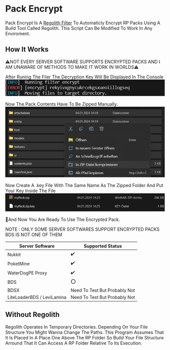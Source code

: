 # Pack Encrypt

Pack Encrypt Is A [Regolith Filter](https://bedrock-oss.github.io/regolith/guide/filters) To Automaticly Encrypt RP Packs Using A Build Tool Called Regolith. This Script Can Be Modified To Work In Any Enviroment.

## How It Works
⚠️NOT EVERY SERVER SOFTWARE SUPPORTS ENCRYPTED PACKS AND I AM UNAWARE OF METHODS TO MAKE IT WORK IN WORLDS⚠️

After Runing The Filer The Decryption Key Will Be Displayed In The Console 
![Getting The Encryption Key](images/image.png)

Now The Pack Contents Have To Be Zipped Manually.
![Zipping The Output](images/image-2.png)

Now Create A .key File With The Same Name As The Zipped Folder And Put Your Key Inside The File
![How To Use](images/image-3.png)

🎉And Now You Are Ready To Use The Encrypted Pack.

NOTE : ONLY SOME SERVER SOFTWARES SUPPORT ENCRYPTED PACKS
BDS IS NOT ONE OF THEM

| Server Software | Supported Status |
| ----------- | ----------- |
| Nukkit | ✔️ |
| PoketMine | ✔️ |
| WaterDogPE Proxy | ✔️ |
| BDS | ⭕ |
| BDSX | Need To Test But Probably Not |
| LiteLoaderBDS / LeviLamina | Need To Test But Probably Not |

## Without Regolith
Regolith Operates In Temporary Directories. Depending On Your File Structure You Might Wanna Change The Paths. This Program Assumes That It Is Placed In A Place One Above The RP Folder So Build Your File Structure Arround That It Can Access A RP Folder Relative To Its Execution.
